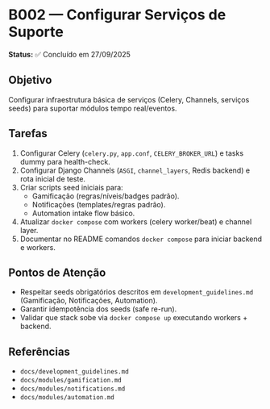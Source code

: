 # B002 — Configurar Serviços de Suporte

**Status:** ✅ Concluído em 27/09/2025

## Objetivo
Configurar infraestrutura básica de serviços (Celery, Channels, serviços seeds) para suportar módulos tempo real/eventos.

## Tarefas
1. Configurar Celery (`celery.py`, `app.conf`, `CELERY_BROKER_URL`) e tasks dummy para health-check.
2. Configurar Django Channels (`ASGI`, `channel_layers`, Redis backend) e rota inicial de teste.
3. Criar scripts seed iniciais para:
   - Gamificação (regras/níveis/badges padrão).
   - Notificações (templates/regras padrão).
   - Automation intake flow básico.
4. Atualizar `docker compose` com workers (celery worker/beat) e channel layer.
5. Documentar no README comandos `docker compose` para iniciar backend e workers.

## Pontos de Atenção
- Respeitar seeds obrigatórios descritos em `development_guidelines.md` (Gamificação, Notificações, Automation).
- Garantir idempotência dos seeds (safe re-run).
- Validar que stack sobe via `docker compose up` executando workers + backend.

## Referências
- `docs/development_guidelines.md`
- `docs/modules/gamification.md`
- `docs/modules/notifications.md`
- `docs/modules/automation.md`
